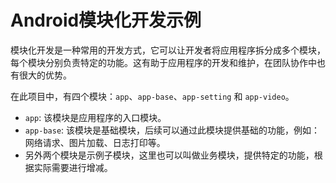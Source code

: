 # Android模块化开发示例

模块化开发是一种常用的开发方式，它可以让开发者将应用程序拆分成多个模块，每个模块分别负责特定的功能。这有助于应用程序的开发和维护，在团队协作中也有很大的优势。

在此项目中，有四个模块：`app`、`app-base`、`app-setting` 和 `app-video`。

- `app`: 该模块是应用程序的入口模块。
- `app-base`: 该模块是基础模块，后续可以通过此模块提供基础的功能，例如：网络请求、图片加载、日志打印等。
- 另外两个模块是示例子模块，这里也可以叫做业务模块，提供特定的功能，根据实际需要进行增减。
